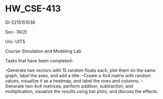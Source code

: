 # HW_CSE-413

ID-2215151038

Sec- 7A(2)

Uni- UITS

Course-Simulation and Modeling Lab

Tasks that have been completed-

-Generate two vectors with 15 random floats each, plot them on the same graph, label the axes, and add a title.
-Create a 4x4 matrix with random values, visualize it as a heatmap, and label the rows and columns.
-Generate two 4x4 matrices, perform addition, subtraction, and multiplication, visualize the results using bar plots, and discuss the effects.
